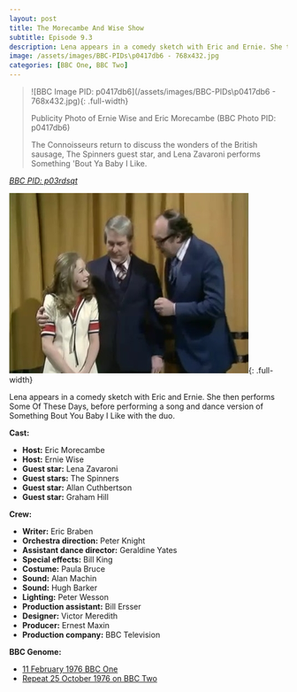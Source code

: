 ```yaml
---
layout: post
title: The Morecambe And Wise Show
subtitle: Episode 9.3
description: Lena appears in a comedy sketch with Eric and Ernie. She then performs Some Of These Days, before performing a song and dance version of Something Bout You Baby I Like with the duo.
image: /assets/images/BBC-PIDs\p0417db6 - 768x432.jpg
categories: [BBC One, BBC Two]
---
```


> ![BBC Image PID: p0417db6](/assets/images/BBC-PIDs\p0417db6 - 768x432.jpg){: .full-width}
>
> Publicity Photo of Ernie Wise and Eric Morecambe (BBC Photo PID: p0417db6)
>
> The Connoisseurs return to discuss the wonders of the British sausage, The Spinners guest star, and Lena Zavaroni performs Something 'Bout Ya Baby I Like.

<cite>[BBC PID: p03rdsqt](https://www.bbc.co.uk/programmes/p03rdsqt)</cite>

![](/assets/images/BBC/1976-10-25-lena-zavaroni-on-the-morecambe-and-wise-show.jpg){: .full-width}

Lena appears in a comedy sketch with Eric and Ernie. She then performs Some Of These Days, before performing a song and dance version of Something Bout You Baby I Like with the duo.

**Cast:**
* **Host:** Eric Morecambe
* **Host:** Ernie Wise
* **Guest star:** Lena Zavaroni
* **Guest stars:** The Spinners
* **Guest star:** Allan Cuthbertson
* **Guest star:** Graham Hill

**Crew:**
* **Writer:** Eric Braben
* **Orchestra direction:** Peter Knight
* **Assistant dance director:** Geraldine Yates
* **Special effects:** Bill King
* **Costume:** Paula Bruce
* **Sound:** Alan Machin
* **Sound:** Hugh Barker
* **Lighting:** Peter Wesson
* **Production assistant:** Bill Ersser
* **Designer:** Victor Meredith
* **Producer:** Ernest Maxin
* **Production company:** BBC Television

**BBC Genome:**
* [11 February 1976 BBC One](http://genome.ch.bbc.co.uk/fe87a54c8be24d70a371c9d0ee336e45)
* [Repeat 25 October 1976 on BBC Two](https://genome.ch.bbc.co.uk/73e51123dc8d42a0b02e8f2442b34d9c)

<style>
.dt-published {display: none;}
.post-meta:after {content: "11 February 1976 on BBC One, repeated 25 October 1976 on BBC Two";}
.height-adjust1 {width:auto; height:350px;}
.height-adjust2 {width:auto; height:307px;}
</style>

